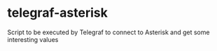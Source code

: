 # telegraf-asterisk
Script to be executed by Telegraf to connect to Asterisk and get some interesting values
